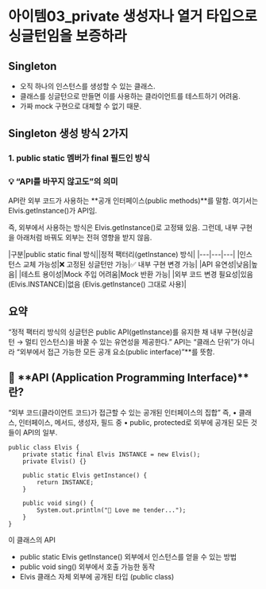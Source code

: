 # 아이템03_private 생성자나 열거 타입으로 싱글턴임을 보증하라

## Singleton
- 오직 하나의 인스턴스를 생성할 수 있는 클래스.
- 클래스를 싱글턴으로 만들면 이를 사용하는 클라이언트를 테스트하기 어려움.
- 가짜 mock 구현으로 대체할 수 없기 때문.

## Singleton 생성 방식 2가지
### 1. public static 멤버가 final 필드인 방식

### 💡 “API를 바꾸지 않고도”의 의미

API란 외부 코드가 사용하는 **공개 인터페이스(public methods)**를 말함.
여기서는 Elvis.getInstance()가 API임.

즉, 외부에서 사용하는 방식은 Elvis.getInstance()로 고정돼 있음.
그런데, 내부 구현을 아래처럼 바꿔도 외부는 전혀 영향을 받지 않음.

|구분|public static final 방식||정적 팩터리(getInstance) 방식|
|---|---|---|
|인스턴스 교체 가능성|❌ 고정된 싱글턴만 가능|✅ 내부 구현 변경 가능|
|API 유연성|낮음|높음|
|테스트 용이성|Mock 주입 어려움|Mock 반환 가능|
|외부 코드 변경 필요성|있음 (Elvis.INSTANCE)|없음 (Elvis.getInstance() 그대로 사용)|

## 요약
“정적 팩터리 방식의 싱글턴은 public API(getInstance)를 유지한 채 내부 구현(싱글턴 → 멀티 인스턴스)을 바꿀 수 있는 유연성을 제공한다.”
API는 “클래스 단위”가 아니라 “외부에서 접근 가능한 모든 공개 요소(public interface)”**를 뜻함.

## 🔹 **API (Application Programming Interface)**란?

“외부 코드(클라이언트 코드)가 접근할 수 있는 공개된 인터페이스의 집합”
즉,
	•	클래스, 인터페이스, 메서드, 생성자, 필드 중
	•	public, protected로 외부에 공개된 모든 것들이 API의 일부.

```
public class Elvis {
    private static final Elvis INSTANCE = new Elvis();
    private Elvis() {}

    public static Elvis getInstance() {
        return INSTANCE;
    }

    public void sing() {
        System.out.println("🎤 Love me tender...");
    }
}
```

이 클래스의 API
- public static Elvis getInstance() 외부에서 인스턴스를 얻을 수 있는 방법
- public void sing() 외부에서 호출 가능한 동작
- Elvis 클래스 자체 외부에 공개된 타입 (public class)

